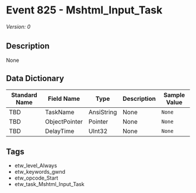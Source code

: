 # Event 825 - Mshtml_Input_Task
###### Version: 0

## Description
None

## Data Dictionary
|Standard Name|Field Name|Type|Description|Sample Value|
|---|---|---|---|---|
|TBD|TaskName|AnsiString|None|`None`|
|TBD|ObjectPointer|Pointer|None|`None`|
|TBD|DelayTime|UInt32|None|`None`|

## Tags
* etw_level_Always
* etw_keywords_gwnd
* etw_opcode_Start
* etw_task_Mshtml_Input_Task
